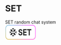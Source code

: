# SET
SET random chat system
<br/>
<img src="SET.png" width="100px" height="50px" title="SET_Logo"/>
